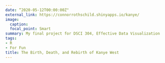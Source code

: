```yaml
---
date: “2020-05-12T00:00:00Z"
external_link: https://connorrothschild.shinyapps.io/kanye/
image:
  caption: 
  focal_point: Smart
summary: My final project for DSCI 304, Effective Data Visualization
tags:
- R
- For Fun
title: The Birth, Death, and Rebirth of Kanye West
---
```

